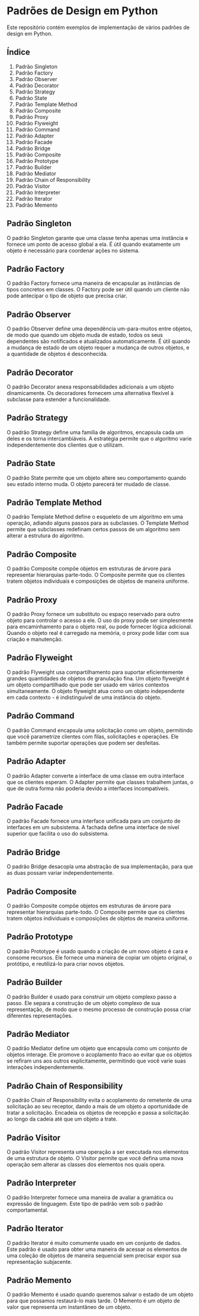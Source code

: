 # Padrões de Design em Python

Este repositório contém exemplos de implementação de vários padrões de design em Python.

## Índice

1. Padrão Singleton
2. Padrão Factory
3. Padrão Observer
4. Padrão Decorator
5. Padrão Strategy
6. Padrão State
7. Padrão Template Method
8. Padrão Composite
9. Padrão Proxy
10. Padrão Flyweight
11. Padrão Command
12. Padrão Adapter
13. Padrão Facade
14. Padrão Bridge
15. Padrão Composite
16. Padrão Prototype
17. Padrão Builder
18. Padrão Mediator
19. Padrão Chain of Responsibility
20. Padrão Visitor
21. Padrão Interpreter
22. Padrão Iterator
23. Padrão Memento

## Padrão Singleton

O padrão Singleton garante que uma classe tenha apenas uma instância e fornece um ponto de acesso global a ela. É útil quando exatamente um objeto é necessário para coordenar ações no sistema.

## Padrão Factory

O padrão Factory fornece uma maneira de encapsular as instâncias de tipos concretos em classes. O Factory pode ser útil quando um cliente não pode antecipar o tipo de objeto que precisa criar.

## Padrão Observer

O padrão Observer define uma dependência um-para-muitos entre objetos, de modo que quando um objeto muda de estado, todos os seus dependentes são notificados e atualizados automaticamente. É útil quando a mudança de estado de um objeto requer a mudança de outros objetos, e a quantidade de objetos é desconhecida.

## Padrão Decorator

O padrão Decorator anexa responsabilidades adicionais a um objeto dinamicamente. Os decoradores fornecem uma alternativa flexível à subclasse para estender a funcionalidade.

## Padrão Strategy

O padrão Strategy define uma família de algoritmos, encapsula cada um deles e os torna intercambiáveis. A estratégia permite que o algoritmo varie independentemente dos clientes que o utilizam.

## Padrão State

O padrão State permite que um objeto altere seu comportamento quando seu estado interno muda. O objeto parecerá ter mudado de classe.

## Padrão Template Method

O padrão Template Method define o esqueleto de um algoritmo em uma operação, adiando alguns passos para as subclasses. O Template Method permite que subclasses redefinam certos passos de um algoritmo sem alterar a estrutura do algoritmo.

## Padrão Composite

O padrão Composite compõe objetos em estruturas de árvore para representar hierarquias parte-todo. O Composite permite que os clientes tratem objetos individuais e composições de objetos de maneira uniforme.

## Padrão Proxy

O padrão Proxy fornece um substituto ou espaço reservado para outro objeto para controlar o acesso a ele. O uso do proxy pode ser simplesmente para encaminhamento para o objeto real, ou pode fornecer lógica adicional. Quando o objeto real é carregado na memória, o proxy pode lidar com sua criação e manutenção.

## Padrão Flyweight

O padrão Flyweight usa compartilhamento para suportar eficientemente grandes quantidades de objetos de granulação fina. Um objeto flyweight é um objeto compartilhado que pode ser usado em vários contextos simultaneamente. O objeto flyweight atua como um objeto independente em cada contexto - é indistinguível de uma instância do objeto.

## Padrão Command

O padrão Command encapsula uma solicitação como um objeto, permitindo que você parametrize clientes com filas, solicitações e operações. Ele também permite suportar operações que podem ser desfeitas.

## Padrão Adapter

O padrão Adapter converte a interface de uma classe em outra interface que os clientes esperam. O Adapter permite que classes trabalhem juntas, o que de outra forma não poderia devido a interfaces incompatíveis.

## Padrão Facade

O padrão Facade fornece uma interface unificada para um conjunto de interfaces em um subsistema. A fachada define uma interface de nível superior que facilita o uso do subsistema.

## Padrão Bridge

O padrão Bridge desacopla uma abstração de sua implementação, para que as duas possam variar independentemente.

## Padrão Composite

O padrão Composite compõe objetos em estruturas de árvore para representar hierarquias parte-todo. O Composite permite que os clientes tratem objetos individuais e composições de objetos de maneira uniforme.

## Padrão Prototype

O padrão Prototype é usado quando a criação de um novo objeto é cara e consome recursos. Ele fornece uma maneira de copiar um objeto original, o protótipo, e reutilizá-lo para criar novos objetos.

## Padrão Builder

O padrão Builder é usado para construir um objeto complexo passo a passo. Ele separa a construção de um objeto complexo de sua representação, de modo que o mesmo processo de construção possa criar diferentes representações.

## Padrão Mediator

O padrão Mediator define um objeto que encapsula como um conjunto de objetos interage. Ele promove o acoplamento fraco ao evitar que os objetos se refiram uns aos outros explicitamente, permitindo que você varie suas interações independentemente.

## Padrão Chain of Responsibility

O padrão Chain of Responsibility evita o acoplamento do remetente de uma solicitação ao seu receptor, dando a mais de um objeto a oportunidade de tratar a solicitação. Encadeia os objetos de recepção e passa a solicitação ao longo da cadeia até que um objeto a trate.

## Padrão Visitor

O padrão Visitor representa uma operação a ser executada nos elementos de uma estrutura de objeto. O Visitor permite que você defina uma nova operação sem alterar as classes dos elementos nos quais opera.

## Padrão Interpreter

O padrão Interpreter fornece uma maneira de avaliar a gramática ou expressão de linguagem. Este tipo de padrão vem sob o padrão comportamental.

## Padrão Iterator

O padrão Iterator é muito comumente usado em um conjunto de dados. Este padrão é usado para obter uma maneira de acessar os elementos de uma coleção de objetos de maneira sequencial sem precisar expor sua representação subjacente.

## Padrão Memento

O padrão Memento é usado quando queremos salvar o estado de um objeto para que possamos restaurá-lo mais tarde. O Memento é um objeto de valor que representa um instantâneo de um objeto.